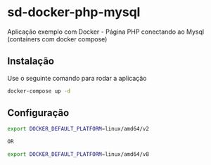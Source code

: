 # sd-docker-php-mysql
Aplicação exemplo com Docker - Página PHP conectando ao Mysql (containers com docker compose)


## Instalação
Use o seguinte comando para rodar a aplicação


```bash
docker-compose up -d
```

## Configuração

```bash
export DOCKER_DEFAULT_PLATFORM=linux/amd64/v2

OR

export DOCKER_DEFAULT_PLATFORM=linux/amd64/v8